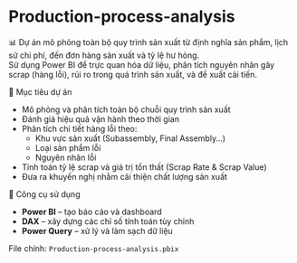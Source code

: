 # Production-process-analysis

📊 Dự án mô phỏng toàn bộ quy trình sản xuất từ định nghĩa sản phẩm, lịch sử chi phí, đến đơn hàng sản xuất và tỷ lệ hư hỏng.  
Sử dụng Power BI để trực quan hóa dữ liệu, phân tích nguyên nhân gây scrap (hàng lỗi), rủi ro trong quá trình sản xuất, và đề xuất cải tiến.

🎯 Mục tiêu dự án

- Mô phỏng và phân tích toàn bộ chuỗi quy trình sản xuất
- Đánh giá hiệu quả vận hành theo thời gian
- Phân tích chi tiết hàng lỗi theo:
  - Khu vực sản xuất (Subassembly, Final Assembly…)
  - Loại sản phẩm lỗi
  - Nguyên nhân lỗi
- Tính toán tỷ lệ scrap và giá trị tổn thất (Scrap Rate & Scrap Value)
- Đưa ra khuyến nghị nhằm cải thiện chất lượng sản xuất


🧰 Công cụ sử dụng

- **Power BI** – tạo báo cáo và dashboard
- **DAX** – xây dựng các chỉ số tính toán tùy chỉnh
- **Power Query** – xử lý và làm sạch dữ liệu

 File chính: `Production-process-analysis.pbix`
